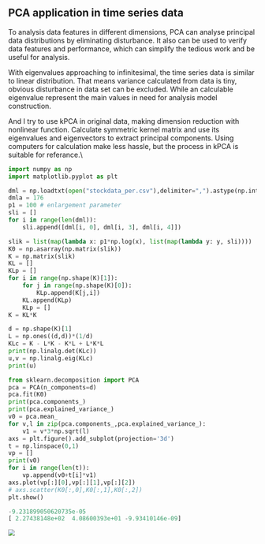 ## PCA application in time series data

To analysis data features in different dimensions, PCA can analyse principal data distributions by eliminating disturbance. It also can be used to verify data features and performance, which can simplify the tedious work and be useful for analysis.

With eigenvalues approaching to infinitesimal, the time series data is similar to linear distribution. That means variance calculated from data is tiny, obvious disturbance in data set can be excluded. While an calculable eigenvalue represent the main values in need for analysis model construction.

And I try to use kPCA in original data, making dimension reduction with nonlinear function. Calculate symmetric kernel matrix and use its eigenvalues and eigenvectors to extract principal components. Using computers for calculation make less hassle, but the process in kPCA is suitable for referance.\\

```python
import numpy as np
import matplotlib.pyplot as plt

dml = np.loadtxt(open("stockdata_per.csv"),delimiter=",").astype(np.int64)
dmla = 176
p1 = 100 # enlargement parameter
sli = []
for i in range(len(dml)):
    sli.append([dml[i, 0], dml[i, 3], dml[i, 4]])

slik = list(map(lambda x: p1*np.log(x), list(map(lambda y: y, sli))))
K0 = np.asarray(np.matrix(slik))
K = np.matrix(slik)
KL = []
KLp = []
for i in range(np.shape(K)[1]):
    for j in range(np.shape(K)[0]):
        KLp.append(K[j,i])
    KL.append(KLp)
    KLp = []
K = KL*K

d = np.shape(K)[1]
L = np.ones((d,d))*(1/d)
KLc = K - L*K - K*L + L*K*L
print(np.linalg.det(KLc))
u,v = np.linalg.eig(KLc)
print(u)

from sklearn.decomposition import PCA
pca = PCA(n_components=d)
pca.fit(K0)
print(pca.components_)
print(pca.explained_variance_)
v0 = pca.mean_
for v,l in zip(pca.components_,pca.explained_variance_):
    v1 = v*3*np.sqrt(l)
axs = plt.figure().add_subplot(projection='3d')
t = np.linspace(0,1)
vp = []
print(v0)
for i in range(len(t)):
    vp.append(v0+t[i]*v1)
axs.plot(vp[:][0],vp[:][1],vp[:][2])
# axs.scatter(K0[:,0],K0[:,1],K0[:,2])
plt.show()
```

```python
-9.231899050620735e-05
[ 2.27438148e+02  4.08600393e+01 -9.93410146e-09]
```

<img src="C:%5CUsers%5C%E8%8D%89%E8%8A%A5%5CDesktop%5Cpca.png" style="zoom:80%;" />
